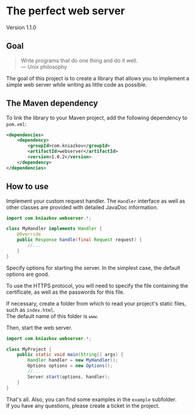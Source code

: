 # The perfect web server

Version 1.1.0

## Goal

> Write programs that do one thing and do it well. \
― Unix philosophy

The goal of this project is to create a library that allows you to implement a simple web server
while writing as little code as possible.

## The Maven dependency

To link the library to your Maven project, add the following dependency to `pom.xml`:
```xml
<dependencies>
    <dependency>
        <groupId>com.kniazkov</groupId>
        <artifactId>webserver</artifactId>
        <version>1.0.2</version>
    </dependency>
</dependencies>
```

## How to use

Implement your custom request handler.
The `Handler` interface as well as other classes are provided with detailed JavaDoc information.

```java
import com.kniazkov.webserver.*;

class MyHandler implements Handler {
    @Override
    public Response handle(final Request request) {
        //...
    }
}
```

Specify options for starting the server. In the simplest case, the default options are good.

To use the HTTPS protocol, you will need to specify the file containing the certificate, as well as the passwords
for this file.

If necessary, create a folder from which to read your project's static files, such as `index.html`.  
The default name of this folder is `www`.

Then, start the web server.

```java
import com.kniazkov.webserver.*;

class MyProject {
    public static void main(String[] args) {
        Handler handler = new MyHandler();
        Options options = new Options();
        //...
        Server.start(options, handler);
    }
}
```
That's all. Also, you can find some examples in the `example` subfolder.  
If you have any questions, please create a ticket in the project.
